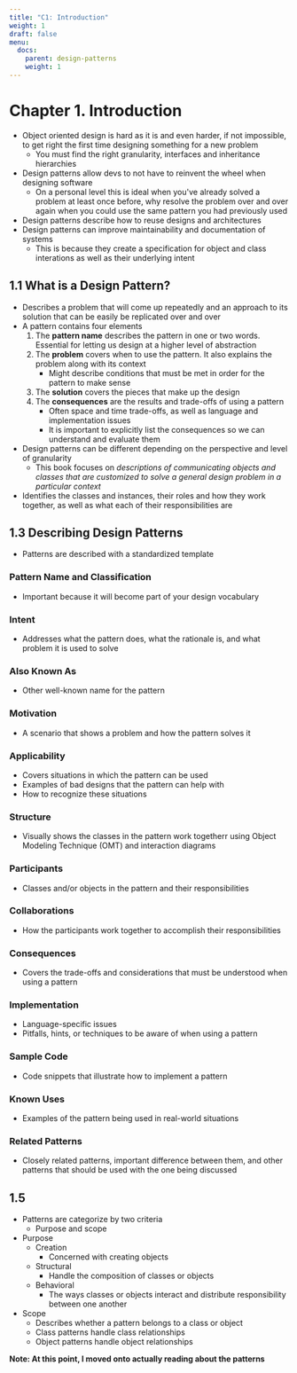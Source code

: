 ```yaml
---
title: "C1: Introduction"
weight: 1
draft: false
menu:
  docs:
    parent: design-patterns
    weight: 1
---
```


# Chapter 1. Introduction
- Object oriented design is hard as it is and even harder, if not impossible, to get right the first time designing something for a new problem
    - You must find the right granularity, interfaces and inheritance hierarchies
- Design patterns allow devs to not have to reinvent the wheel when designing software
    - On a personal level this is ideal when you've already solved a problem at least once before, why resolve the problem over and over again when you could use the same pattern you had previously used
- Design patterns describe how to reuse designs and architectures
- Design patterns can improve maintainability and documentation of systems
    - This is because they create a specification for object and class interations as well as their underlying intent

## 1.1 What is a Design Pattern?
- Describes a problem that will come up repeatedly and an approach to its solution that can be easily be replicated over and over
- A pattern contains four elements
    1. The **pattern name** describes the pattern in one or two words. Essential for letting us design at a higher level of abstraction
    2. The **problem** covers when to use the pattern. It also explains the problem along with its context
        - Might describe conditions that must be met in order for the pattern to make sense
    3. The **solution** covers the pieces that make up the design
    4. The **consequences** are the results and trade-offs of using a pattern
        - Often space and time trade-offs, as well as language and implementation issues
        - It is important to explicitly list the consequences so we can understand and evaluate them
- Design patterns can be different depending on the perspective and level of granularity
    - This book focuses on *descriptions of communicating objects and classes that are customized to solve a general design problem in a particular context*
- Identifies the classes and instances, their roles and how they work together, as well as what each of their responsibilities are

## 1.3 Describing Design Patterns
- Patterns are described with a standardized template

### Pattern Name and Classification
- Important because it will become part of your design vocabulary

### Intent
- Addresses what the pattern does, what the rationale is, and what problem it is used to solve

### Also Known As
- Other well-known name for the pattern

### Motivation
- A scenario that shows a problem and how the pattern solves it

### Applicability
- Covers situations in which the pattern can be used
- Examples of bad designs that the pattern can help with
- How to recognize these situations

### Structure
- Visually shows the classes in the pattern work togetherr using Object Modeling Technique (OMT) and interaction diagrams

### Participants
- Classes and/or objects in the pattern and their responsibilities

### Collaborations
- How the participants work together to accomplish their responsibilities

### Consequences
- Covers the trade-offs and considerations that must be understood when using a pattern

### Implementation
- Language-specific issues
- Pitfalls, hints, or techniques to be aware of when using a pattern

### Sample Code
- Code snippets that illustrate how to implement a pattern

### Known Uses
- Examples of the pattern being used in real-world situations

### Related Patterns
- Closely related patterns, important difference between them, and other patterns that should be used with the one being discussed

## 1.5
- Patterns are categorize by two criteria
    - Purpose and scope
- Purpose
    - Creation
        - Concerned with creating objects
    - Structural
        - Handle the composition of classes or objects
    - Behavioral
        - The ways classes or objects interact and distribute responsibility between one another
- Scope
    - Describes whether a pattern belongs to a class or object
    - Class patterns handle class relationships
    - Object patterns handle object relationships

**Note: At this point, I moved onto actually reading about the patterns**